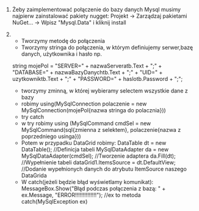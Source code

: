 1. Żeby zaimplementować połączenie do bazy danych Mysql musimy najpierw zainstalować pakiety nugget:
    Projekt -> Zarządzaj pakietami NuGet... -> Wpisz "Mysql.Data" i kliknij install
2. 
    - Tworzymy metodę do połączenia
    - Tworzymy stringa do połączenia, w którym definiujemy serwer,bazę danych, użytkownika i hasło np. 

    string mojePol =
        "SERVER=" + nazwaServeratb.Text + ";" +
        "DATABASE=" + nazwaBazyDanychtb.Text + ";" +
        "UID=" + uzytkowniktb.Text + ";" +
        "PASSWORD=" + haslotb.Password + ";"; 

    - tworzymy zminną, w której wybieramy selectem wszystkie dane z bazy
    - robimy using(MySqlConnection polaczenie = new MySqlConnection(mojePol{nazwa stringa do polacznia}))
    - try catch
    - w try robimy using (MySqlCommand  cmdSel = new MySqlCommand(sql{zmienna z selektem}, polaczenie{nazwa z poprzedniego usinga}))
    - Potem w przypadku DataGrid robimy: 
        DataTable dt = new DataTable(); //Definicja tabeli
        MySqlDataAdapter da = new MySqlDataAdapter(cmdSel); //Tworzenie adaptera
        da.Fill(dt); //Wypełnienie tabeli
        dataGrid1.ItemsSource = dt.DefaultView; //Dodanie wypełnionych danych do atrybutu ItemSource naszego DataGrida
    - W catch(jeżeli będzie błąd wyświetlamy komunikat): 
        MessageBox.Show("Błąd podczas połączenia z bazą: " + ex.Message, "ERROR!!!!!!!!!!!!!!"); //ex to metoda catch(MySqlException ex)